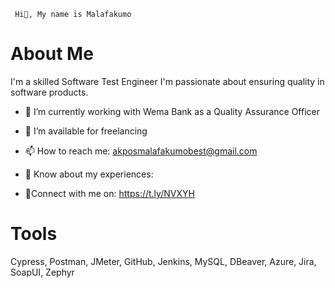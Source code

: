 
     Hi👋, My name is Malafakumo

# About Me
 I'm a skilled Software Test Engineer 
I'm passionate about ensuring quality in software products.


- 🔭 I’m currently working with Wema Bank as a Quality Assurance Officer



- 🤝 I’m available for freelancing



- 📫 How to reach me: akposmalafakumobest@gmail.com



- 📄 Know about my experiences: 



- 🐾Connect with me on:
      https://t.ly/NVXYH 



# Tools
Cypress, Postman, JMeter, GitHub, Jenkins, MySQL, DBeaver, Azure, Jira, SoapUI, Zephyr


